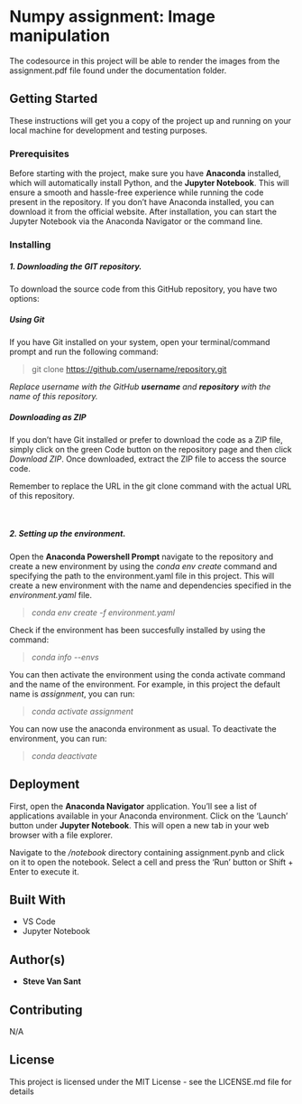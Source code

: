 # Numpy assignment: Image manipulation
The codesource in this project will be able to render the images from the assignment.pdf file found under the documentation folder.

## Getting Started
These instructions will get you a copy of the project up and running on your local machine for development and testing purposes.

### Prerequisites
Before starting with the project, make sure you have **Anaconda** installed, which will automatically install Python, and the **Jupyter Notebook**. This will ensure a smooth and hassle-free experience while running the code present in the repository. If you don’t have Anaconda installed, you can download it from the official website. After installation, you can start the Jupyter Notebook via the Anaconda Navigator or the command line.

### Installing <br>

##### 1. Downloading the GIT repository.<br>
To download the source code from this GitHub repository, you have two options:

##### Using Git
If you have Git installed on your system, open your terminal/command prompt and run the following command:

> git clone https://github.com/username/repository.git

*Replace username with the GitHub **username** and **repository** with the name of this repository.*

##### Downloading as ZIP
If you don’t have Git installed or prefer to download the code as a ZIP file, simply click on the green Code button on the repository page and then click *Download ZIP*. Once downloaded, extract the ZIP file to access the source code.

Remember to replace the URL in the git clone command with the actual URL of this repository.

<br>

##### 2. Setting up the environment.

Open the **Anaconda Powershell Prompt** navigate to the repository and create a new environment by using the *conda env create* command and specifying the path to the environment.yaml file in this project. This will create a new environment with the name and dependencies specified in the *environment.yaml* file.

>   *conda env create -f environment.yaml*

Check if the environment has been succesfully installed by using the command:

>  *conda info --envs*

You can then activate the environment using the conda activate command and the name of the environment. For example, in this project the default name is *assignment*, you can run:

>  *conda activate assignment*

You can now use the anaconda environment as usual. To deactivate the environment, you can run:

> *conda deactivate*

## Deployment
First, open the **Anaconda Navigator** application. You’ll see a list of applications available in your Anaconda environment. Click on the ‘Launch’ button under **Jupyter Notebook**. This will open a new tab in your web browser with a file explorer.

Navigate to the */notebook* directory containing assignment.pynb and click on it to open the notebook. Select a cell and press the ‘Run’ button or Shift + Enter to execute it.

 
## Built With
* VS Code
* Jupyter Notebook

## Author(s)
* **Steve Van Sant**

## Contributing
N/A

## License
This project is licensed under the MIT License - see the LICENSE.md file for details
